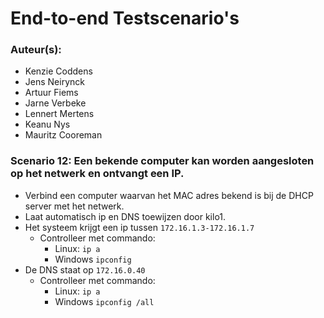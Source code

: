 # End-to-end Testscenario's

### Auteur(s):
- Kenzie Coddens
- Jens Neirynck
- Artuur Fiems
- Jarne Verbeke
- Lennert Mertens
- Keanu Nys
- Mauritz Cooreman

### Scenario 12: Een bekende computer kan worden aangesloten op het netwerk en ontvangt een IP.
- Verbind een computer waarvan het MAC adres bekend is bij de DHCP server met het netwerk.
- Laat automatisch ip en DNS toewijzen door kilo1.
- Het systeem krijgt een ip tussen `172.16.1.3-172.16.1.7`
    - Controlleer met commando:
        - Linux: `ip a`
        - Windows `ipconfig`
- De DNS staat op `172.16.0.40`
    - Controlleer met commando:
        - Linux: `ip a`
        - Windows `ipconfig /all`
